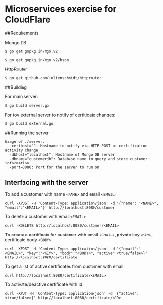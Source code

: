 # Microservices exercise for CloudFlare

##Requirements


Mongo DB

```
$ go get gopkg.in/mgo.v2   
```
```
$ go get gopkg.in/mgo.v2/bson
```

HttpRouter

```
$ go get github.com/julienschmidt/httprouter
```

##Building

For main server:  
```
$ go build server.go
```

For toy external server to notify of certiticate changes:  
```
$ go build external.go
```

##Running the server

```
Usage of ./server:   
  -certhost="": Hostname to notify via HTTP POST of certification activity change    
  -dbhost="localhost": Hostname of Mongo DB server    
  -dbname="customerdb": Database name to query and store customer information    
  -port=8080: Port for the server to run on    
```

## Interfacing with the server

To add a customer with name `<NAME>` and email `<EMAIL>`

```
curl -XPOST -H 'Content-Type: application/json' -d '{"name": "<NAME>", "email":"<EMAIL>"}' http://localhost:8080/customer
```

To delete a customer with email `<EMAIL>`

```
curl -XDELETE http://localhost:8080/customer/<EMAIL>
```

To create a certificate for customer with email `<EMAIL>`, private key `<KEY>`, certificate body `<BODY>`

```
curl -XPOST -H 'Content-Type: application/json' -d '{"email":"<EMAIL>", "key":"<KEY>", "body":"<BODY>", "active":<true/false>}' http://localhost:8080/certificate
```

To get a list of active certificates from customer with email <EMAIL>

```
curl http://localhost:8080/certificate/<EMAIL>
```

To activate/deactive certificate with id <ID>

```
curl -XPUT -H 'Content-Type: application/json' -d '{"active":<true/false>}' http://localhost:8080/certificate/<ID>   
```

